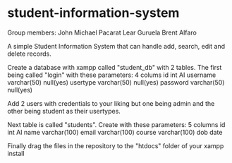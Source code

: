 # student-information-system

Group members:
John Michael Pacarat
Lear Guruela
Brent Alfaro

A simple Student Information System that can handle add, search, edit and delete records.

Create a database with xampp called "student_db" with 2 tables. The first being called "login" with these parameters: 
4 colums
id  int  AI
username  varchar(50)  null(yes)
usertype varchar(50)  null(yes)
password varchar(50)  null(yes)

Add 2 users with credentials to your liking but one being admin and the other being student as their usertypes.

Next table is called "students". Create with these parameters:
5 columns
id int AI
name varchar(100)
email varchar(100)
course varchar(100)
dob date

Finally drag the files in the repository to the "htdocs" folder of your xampp install

